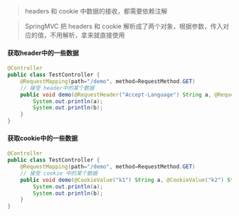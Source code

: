 
> headers 和 cookie 中数据的接收，都需要依赖注解

> SpringMVC 把 headers 和 cookie 解析成了两个对象，根据参数，传入对应的值，不用解析，拿来就直接使用


#### 获取header中的一些数据
```java
@Controller
public class TestController {
    @RequestMapping(path="/demo", method=RequestMethod.GET)
    // 接受 header中的某个数据
    public void demo(@RequestHeader("Accept-Language") String a, @RequestHeader("Connection") String b) {
        System.out.println(a);
        System.out.println(b);
    }
}
```


#### 获取cookie中的一些数据
```java
@Controller
public class TestController {
    @RequestMapping(path="/demo", method=RequestMethod.GET)
    // 接受 cookie 中的某个数据
    public void demo(@CookieValue("k1") String a, @CookieValue("k2") String b) {
        System.out.println(a);
        System.out.println(b);
    }
}
```